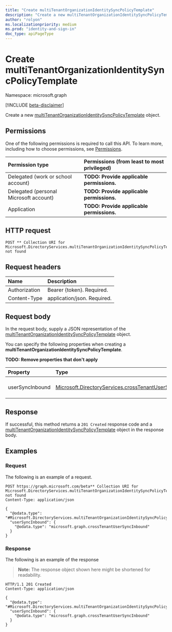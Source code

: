 ```yaml
---
title: "Create multiTenantOrganizationIdentitySyncPolicyTemplate"
description: "Create a new multiTenantOrganizationIdentitySyncPolicyTemplate object."
author: "rolyon"
ms.localizationpriority: medium
ms.prod: "identity-and-sign-in"
doc_type: apiPageType
---
```


# Create multiTenantOrganizationIdentitySyncPolicyTemplate
Namespace: microsoft.graph

[!INCLUDE [beta-disclaimer](../../includes/beta-disclaimer.md)]

Create a new [multiTenantOrganizationIdentitySyncPolicyTemplate](../resources/multitenantorganizationidentitysyncpolicytemplate.md) object.

## Permissions
One of the following permissions is required to call this API. To learn more, including how to choose permissions, see [Permissions](/graph/permissions-reference).

|Permission type|Permissions (from least to most privileged)|
|:---|:---|
|Delegated (work or school account)|**TODO: Provide applicable permissions.**|
|Delegated (personal Microsoft account)|**TODO: Provide applicable permissions.**|
|Application|**TODO: Provide applicable permissions.**|

## HTTP request

<!-- {
  "blockType": "ignored"
}
-->
``` http
POST ** Collection URI for Microsoft.DirectoryServices.multiTenantOrganizationIdentitySyncPolicyTemplate not found
```

## Request headers
|Name|Description|
|:---|:---|
|Authorization|Bearer {token}. Required.|
|Content-Type|application/json. Required.|

## Request body
In the request body, supply a JSON representation of the [multiTenantOrganizationIdentitySyncPolicyTemplate](../resources/multitenantorganizationidentitysyncpolicytemplate.md) object.

You can specify the following properties when creating a **multiTenantOrganizationIdentitySyncPolicyTemplate**.

**TODO: Remove properties that don't apply**

|Property|Type|Description|
|:---|:---|:---|
|userSyncInbound|[Microsoft.DirectoryServices.crossTenantUserSyncInbound](../resources/crosstenantusersyncinbound.md)|**TODO: Add Description** Optional.|



## Response

If successful, this method returns a `201 Created` response code and a [multiTenantOrganizationIdentitySyncPolicyTemplate](../resources/multitenantorganizationidentitysyncpolicytemplate.md) object in the response body.

## Examples

### Request
The following is an example of a request.
<!-- {
  "blockType": "request",
  "name": "create_multitenantorganizationidentitysyncpolicytemplate_from_"
}
-->
``` http
POST https://graph.microsoft.com/beta** Collection URI for Microsoft.DirectoryServices.multiTenantOrganizationIdentitySyncPolicyTemplate not found
Content-Type: application/json

{
  "@odata.type": "#Microsoft.DirectoryServices.multiTenantOrganizationIdentitySyncPolicyTemplate",
  "userSyncInbound": {
    "@odata.type": "microsoft.graph.crossTenantUserSyncInbound"
  }
}
```


### Response
The following is an example of the response
>**Note:** The response object shown here might be shortened for readability.
<!-- {
  "blockType": "response",
  "truncated": true,
  "@odata.type": "Microsoft.DirectoryServices.multiTenantOrganizationIdentitySyncPolicyTemplate"
}
-->
``` http
HTTP/1.1 201 Created
Content-Type: application/json

{
  "@odata.type": "#Microsoft.DirectoryServices.multiTenantOrganizationIdentitySyncPolicyTemplate",
  "userSyncInbound": {
    "@odata.type": "microsoft.graph.crossTenantUserSyncInbound"
  }
}
```

